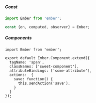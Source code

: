 ##### Const
```javascript
import Ember from 'ember';

const {on, computed, observer} = Ember;
```

##### Components
```
import Ember from 'ember';

export default Ember.Component.extend({
  tagName: 'span',
  classNames: ['sweet-component'],
  attributeBindings: ['some-attribute'],
  actions:  {
    save: function() {
      this.sendAction('save');
    }
  }
});
```
